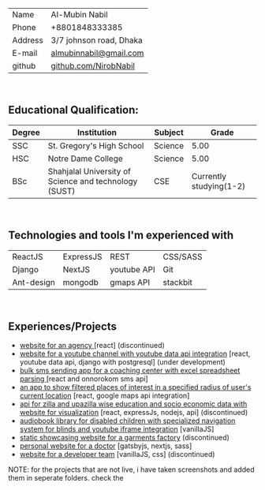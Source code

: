 |         |  |
| ----------- | ----------- |
| Name   | Al-Mubin Nabil |
| Phone  | +8801848333385 |
| Address| 3/7 johnson road, Dhaka |
| E-mail | almubinnabil@gmail.com |
| github | [github.com/NirobNabil](github.com/NirobNabil) |

<br>

## Educational Qualification:
| Degree | Institution | Subject | Grade |
| ------ | ------- | ------ | ------- |
| SSC    | St. Gregory's High School | Science | 5.00 |
| HSC    | Notre Dame College | Science | 5.00 |
| BSc    | Shahjalal University of Science and technology (SUST) | CSE | Currently studying(1-2) |

<br>

## Technologies and tools I'm experienced with
|  |  | | |
| ------ | ------- | ----- | ----- |
| ReactJS    | ExpressJS | REST         | CSS/SASS |
| Django     | NextJS    | youtube API  | Git      |
| Ant-design | mongodb   | gmaps API    | stackbit |

<br>

## Experiences/Projects
- [ website for an agency ](https://github.com/NirobNabil/scubed.github.com) [react] (discontinued)
- [website for a youtube channel with youtube data api integration](https://thawing-fjord-45583.herokuapp.com/) [react, youtube data api, django with postgresql] (under development) 
- [ bulk sms sending app for a coaching center with excel spreadsheet parsing ](https://github.com/NirobNabil/Bulk_SMS) [react and onnorokom sms api]
- [an app to show filtered places of interest in a specified radius of user's current location](https://github.com/NirobNabil/places-demo) [react, google maps api integration]
- [api for zilla and upazilla wise education and socio economic data with website for visualization](https://github.com/TheR-SquaredProject) [react, expressJs, nodejs, api] (discontinued)
- [audiobook library for disabled children with specialized navigation system for blinds and youtube iframe integration](https://github.com/NirobNabil/Shruto) [vanillaJS]
- [static showcasing website for a garments factory](https://github.com/NirobNabil/KashMilon) (discontinued)
- [personal website for a doctor](https://drabdulmannan.netlify.app/) [gatsbyjs, nextjs, sass]
- [website for a developer team](https://rubbberband.github.io/) [vanillaJS, css] (discontinued) 

NOTE: for the projects that are not live, i have taken screenshots and added them in seperate folders. check the  
